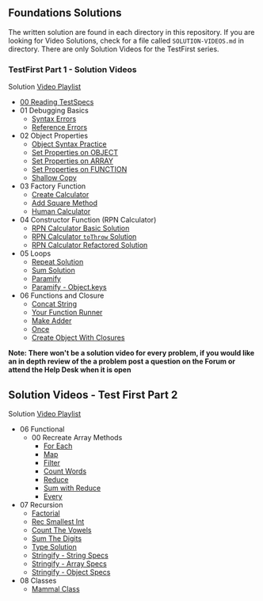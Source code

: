 ## Foundations Solutions

The written solution are found in each directory in this repository. If you are looking for Video Solutions, check for a file called `SOLUTION-VIDEOS.md` in directory. There are only Solution Videos for the TestFirst series.


### TestFirst Part 1 - Solution Videos

Solution [Video Playlist](https://www.youtube.com/playlist?list=PLx0iOsdUOUmltLh8DQZJdLvAwCzMB5Bmm)

- [00 Reading TestSpecs](https://youtu.be/SXxCY0vYNV0)
- 01 Debugging Basics
  - [Syntax Errors](https://youtu.be/vbPg4B25NaA)
  - [Reference Errors](https://youtu.be/Gys1CAjfYWg)
- 02 Object Properties
  - [Object Syntax Practice](https://youtu.be/qLMqnvH2I2Q)
  - [Set Properties on OBJECT](https://youtu.be/EsaM_EuNR2A)
  - [Set Properties on ARRAY](https://youtu.be/nXEv3GGawbA)
  - [Set Properties on FUNCTION](https://youtu.be/-32Z_roDfio)
  - [Shallow Copy](https://youtu.be/r2gTZX5fvzU)
- 03 Factory Function
  - [Create Calculator](https://youtu.be/hyhTqQ7nEDQ)
  - [Add Square Method](https://youtu.be/SpUw_1xgmGQ)
  - [Human Calculator](https://youtu.be/KgLPZfmuIck)
- 04 Constructor Function (RPN Calculator)
  - [RPN Calculator Basic Solution](https://youtu.be/hXfjpemStOM)
  - [RPN Calculator `toThrow` Solution](https://youtu.be/n11q0FtoVQY)
  - [RPN Calculator Refactored Solution](https://youtu.be/I4ZNIK5jnLI)
- 05 Loops
  - [Repeat Solution](https://youtu.be/3cKgh_LMUD0)
  - [Sum Solution](https://youtu.be/caCkq2aldV8)
  - [Paramify](https://youtu.be/9J0lulqeJ8c)
  - [Paramify - Object.keys](https://youtu.be/6VxFogfY0VY)
- 06 Functions and Closure
  - [Concat String](https://youtu.be/TeZu83W11WE)
  - [Your Function Runner](https://youtu.be/KDmbN7Jqk0o)
  - [Make Adder](https://youtu.be/A-D9j3OP_to)
  - [Once](https://youtu.be/iC5xRBoF2Sw)
  - [Create Object With Closures](https://youtu.be/iVYadNJ8jA8)
  
**Note: There won't be a solution video for every problem, if you would like an in depth review of the a problem post a question on the Forum or attend the Help Desk when it is open**

## Solution Videos - Test First Part 2


Solution [Video Playlist](https://www.youtube.com/playlist?list=PLx0iOsdUOUmleMl8p873gBCn2-vp5Kgkg)

- 06 Functional
  - 00 Recreate Array Methods
    - [For Each](https://youtu.be/yODsXq1d22k)
    - [Map](https://youtu.be/44B5DGlGUjs)
    - [Filter](https://youtu.be/5HioHYlawIg)
    - [Count Words](https://youtu.be/kjt2vCXOOHE)
    - [Reduce](https://youtu.be/JXQjHIJ_hZ4)
    - [Sum with Reduce](https://youtu.be/Lg_SiZr8NT4)
    - [Every](https://youtu.be/W34uOkO5Pno)
- 07 Recursion
  - [Factorial](https://youtu.be/sVKlW5voHZw)
  - [Rec Smallest Int](https://youtu.be/d3bmlyQhBxQ)
  - [Count The Vowels](https://youtu.be/4_CUbwOkn3E)
  - [Sum The Digits](https://youtu.be/d3bmlyQhBxQ)
  - [Type Solution](https://youtu.be/kCAK_-vTaaI)
  - [Stringify - String Specs](https://youtu.be/iRLdMB_yQAY)
  - [Stringify - Array Specs](https://youtu.be/eBr8kUAO1qQ)
  - [Stringify - Object Specs](https://youtu.be/wL-lsEM9tMc)
- 08 Classes
  - [Mammal Class](https://youtu.be/5qCplIRVmSc)
